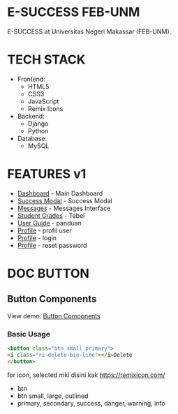 # E-SUCCESS FEB-UNM

E-SUCCESS at Universitas Negeri Makassar (FEB-UNM).

# TECH STACK
- Frontend:
  - HTML5
  - CSS3
  - JavaScript
  - Remix Icons
- Backend:
  - Django
  - Python
- Database:
  - MySQL

# FEATURES v1

- [Dashboard](https://e-success.vercel.app/dashboard.html) - Main Dashboard
- [Success Modal](https://e-success.vercel.app/modal.html) - Success Modal
- [Messages](https://e-success.vercel.app/messages.html) - Messages Interface
- [Student Grades](https://e-success.vercel.app/nilai-mahasiswa.html) - Tabel
- [User Guide](https://e-success.vercel.app/panduan.html) - panduan
- [Profile](https://e-success.vercel.app/profil.html) - profil user
- [Profile](https://e-success.vercel.app/login.html) - login
- [Profile](https://e-success.vercel.app/forgot.html) - reset password

# DOC BUTTON 

## Button Components
View demo: [Button Components](https://e-success.vercel.app/button.html)

### Basic Usage
```html
<button class="btn small primary">
<i class="ri-delete-bin-line"></i>Delete
</button>
```
for icon, selected mki disini kak https://remixicon.com/

- btn
- btn small, large, outlined
- primary, secondary, success, danger, warning, info

